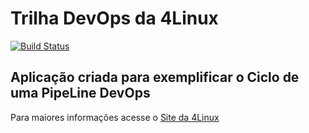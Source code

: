 # Trilha DevOps da 4Linux

<!-- Altere a Flag abaixo com sua URL do Travis -->
[![Build Status](https://travis-ci.org/theeedu/DevOpsLab-HelloWorld.svg?branch=master)](https://travis-ci.org/theeedu/DevOpsLab-HelloWorld)

## Aplicação criada para exemplificar o Ciclo de uma PipeLine DevOps


Para maiores informações acesse o [Site da 4Linux](https://www.4linux.com.br/cursos/devops)
